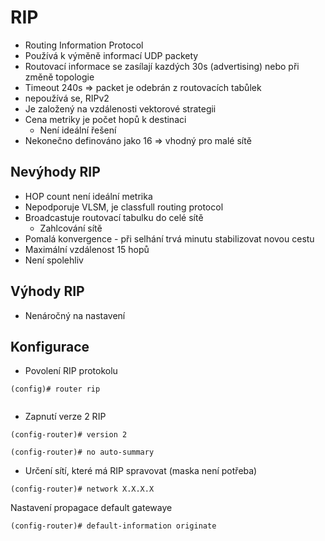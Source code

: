 # RIP
- Routing Information Protocol
- Používá k výměně informací UDP packety
- Routovací informace se zasílají kazdých 30s (advertising) nebo při změně topologie
- Timeout 240s => packet je odebrán z routovacích tabůlek
- nepoužívá se, RIPv2
- Je založený na vzdálenosti vektorové strategii
- Cena metriky je počet hopů k destinaci
    - Není ideální řešení
- Nekonečno definováno jako 16 => vhodný pro malé sítě


## Nevýhody RIP
- HOP count není ideální metrika
- Nepodporuje VLSM, je classfull routing protocol
- Broadcastuje routovací tabulku do celé sítě
    - Zahlcování sítě
- Pomalá konvergence - při selhání trvá minutu stabilizovat novou cestu
- Maximální vzdálenost 15 hopů
- Není spolehliv

## Výhody RIP
- Nenáročný na nastavení

## Konfigurace
- Povolení RIP protokolu


```
(config)# router rip


```
- Zapnutí verze 2 RIP


```
(config-router)# version 2

```

```
(config-router)# no auto-summary
```

- Určení sítí, které má RIP spravovat (maska není potřeba)


```
(config-router)# network X.X.X.X
```

Nastavení propagace default gatewaye 

```
(config-router)# default-information originate
```
